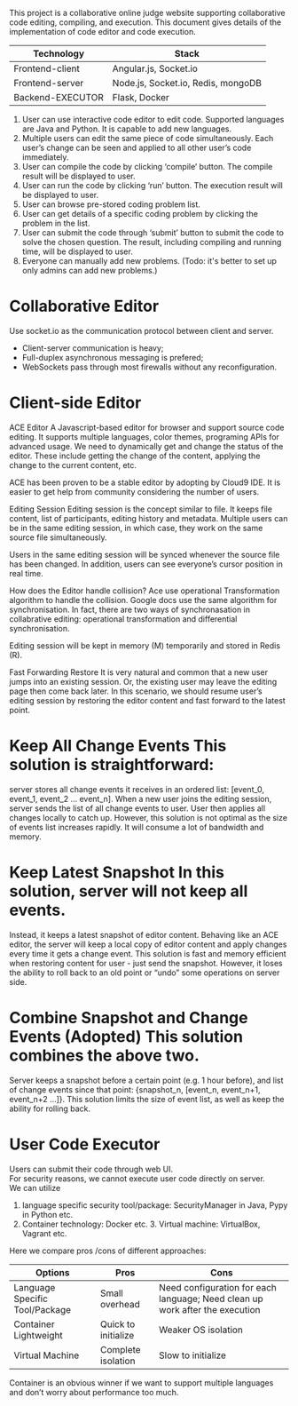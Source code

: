 This project is a collaborative online judge website supporting collaborative code editing, compiling, and execution.
This document gives details of the implementation of code editor and code execution.

|Technology | Stack|
| --- | --- |
| Frontend-client | Angular.js, Socket.io |
| Frontend-server | Node.js, Socket.io, Redis, mongoDB |
| Backend-EXECUTOR | Flask, Docker |


1. User can use interactive code editor to edit code. Supported languages are Java and Python. 
   It is capable to add new languages.  
2. Multiple users can edit the same piece of code simultaneously. Each user’s change can be seen and 
   applied to all other user’s code immediately.  
3. User can compile the code by clicking ‘compile’ button. The compile result will be displayed to user. 
4. User can run the code by clicking ‘run’ button. The execution result will be displayed to user. 
5. User can browse pre-stored coding problem list. 
6. User can get details of a specific coding problem by clicking the problem in the list. 
7. User can submit the code through ‘submit’ button to submit the code to solve the chosen question. 
   The result, including compiling and running time, will be displayed to user.
8. Everyone can manually add new problems. (Todo: it's better to set up only admins can add new problems.) 
 


# Collaborative Editor 
Use socket.io as the communication protocol between client and server. 
* Client-server communication is heavy; 
* Full-duplex asynchronous messaging is prefered; 
* WebSockets pass through most firewalls without any reconfiguration. 

# Client-side Editor 
ACE Editor 
A Javascript-based editor for browser and support source code editing. 
It supports multiple languages, color themes, programing APIs for advanced usage. 
We need to dynamically get and change the status of the editor. 
These include getting the change of the content, applying the change to the current content, etc. 
 
ACE has been proven to be a stable editor by adopting by Cloud9 IDE. 
It is easier to get help from community considering the number of users.  
 
Editing Session
Editing session is the concept similar to file. It keeps file content, list of participants, editing history and metadata. 
Multiple users can be in the same editing session, in which case, they work on the same source file simultaneously.  

Users in the same editing session will be synced whenever the source file has been changed. 
In addition, users can see everyone’s cursor position in real time. 

How does the Editor handle collision?
Ace use operational Transformation algorithm to handle the collision. 
Google docs use the same algorithm for synchronisation.
In fact, there are two ways of synchronasation in collabrative editing: 
operational transformation and differential synchronisation.


Editing session will be kept in memory (M) temporarily and stored in Redis (R).  
 
Fast Forwarding Restore It is very natural and common that a new user jumps into an existing session. 
Or, the existing user may leave the editing page then come back later. 
In this scenario, we should resume user’s editing session by restoring the editor content and fast forward to the latest point. 

# Keep All Change Events This solution is straightforward: 
server stores all change events it receives in an ordered list: [event_0, event_1, event_2 … event_n]. 
When a new user joins the editing session, server sends the list of all change events to user. 
User then applies all changes locally to catch up. 
However, this solution is not optimal as the size of events list increases rapidly. 
It will consume a lot of bandwidth and memory. 
 
# Keep Latest Snapshot In this solution, server will not keep all events. 
Instead, it keeps a latest snapshot of editor content. 
Behaving like an ACE editor, the server will keep a local copy of editor content and apply changes every time it gets a change event. 
This solution is fast and memory efficient when restoring content for user - just send the snapshot. 
However, it loses the ability to roll back to an old point or “undo” some operations on server side. 
 
# Combine Snapshot and Change Events (Adopted) This solution combines the above two. 
Server keeps a snapshot before a certain point (e.g. 1 hour before), and list of change events since that point: 
{snapshot_n, [event_n, event_n+1, 
event_n+2 ...]}. 
This solution limits the size of event list, as well as keep the ability for rolling back.  
 

# User Code Executor 
Users can submit their code through web UI.  
For security reasons, we cannot execute user code directly on server.  
We can utilize   
1. language specific security tool/package: SecurityManager in Java, Pypy in Python etc. 
2. Container technology: Docker etc. 3. Virtual machine: VirtualBox, Vagrant etc. 
 
Here we compare pros /cons of different approaches: 
 
Options   |                           Pros            |               Cons 
--- | --- | ---
Language Specific Tool/Package | Small overhead        |     Need configuration for each language; Need clean up work after the execution
Container Lightweight      |        Quick to initialize    |    Weaker OS isolation
Virtual Machine             |        Complete isolation      |  Slow to initialize
 
Container is an obvious winner if we want to support multiple languages and don’t worry about performance too much.  

